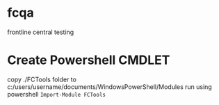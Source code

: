 # fcqa
frontline central testing


# Create Powershell CMDLET
copy ./FCTools folder to c:/users/username/documents/WindowsPowerShell/Modules
run using powershell `Import-Module FCTools`
